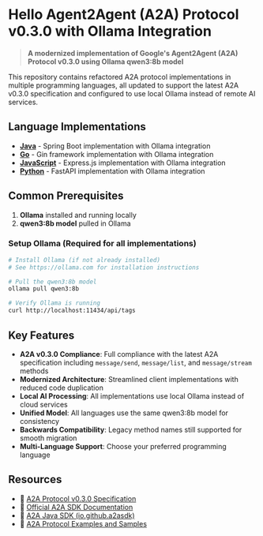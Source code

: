 # Hello Agent2Agent (A2A) Protocol v0.3.0 with Ollama Integration

> **A modernized implementation of Google's Agent2Agent (A2A) Protocol v0.3.0 using Ollama qwen3:8b model**

This repository contains refactored A2A protocol implementations in multiple programming languages, all updated to support the latest A2A v0.3.0 specification and configured to use local Ollama instead of remote AI services.

## Language Implementations

- **[Java](hello-a2a-java/README.md)** - Spring Boot implementation with Ollama integration
- **[Go](hello-a2a-go/README.md)** - Gin framework implementation with Ollama integration
- **[JavaScript](hello-a2a-js/README.md)** - Express.js implementation with Ollama integration
- **[Python](hello-a2a-python/README.md)** - FastAPI implementation with Ollama integration

## Common Prerequisites

1. **Ollama** installed and running locally
2. **qwen3:8b model** pulled in Ollama

### Setup Ollama (Required for all implementations)

```bash
# Install Ollama (if not already installed)
# See https://ollama.com for installation instructions

# Pull the qwen3:8b model
ollama pull qwen3:8b

# Verify Ollama is running
curl http://localhost:11434/api/tags
```

## Key Features

- **A2A v0.3.0 Compliance**: Full compliance with the latest A2A specification including `message/send`, `message/list`, and `message/stream` methods
- **Modernized Architecture**: Streamlined client implementations with reduced code duplication
- **Local AI Processing**: All implementations use local Ollama instead of cloud services
- **Unified Model**: All languages use the same qwen3:8b model for consistency
- **Backwards Compatibility**: Legacy method names still supported for smooth migration
- **Multi-Language Support**: Choose your preferred programming language

## Resources

- 🔗 [A2A Protocol v0.3.0 Specification](https://a2a-protocol.org/latest/)
- 🔗 [Official A2A SDK Documentation](https://a2a-protocol.org/latest/sdk/)
- 🔗 [A2A Java SDK (io.github.a2asdk)](https://github.com/a2a-protocol/a2a-java-sdk)
- 🔗 [A2A Protocol Examples and Samples](https://github.com/a2a-protocol/samples)